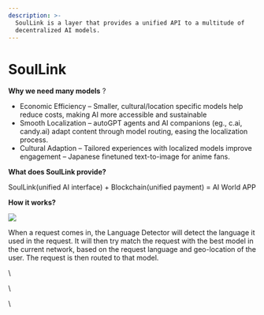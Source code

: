 ```yaml
---
description: >-
  SoulLink is a layer that provides a unified API to a multitude of
  decentralized AI models.
---
```


# SoulLink

**Why we need many models** ?

* Economic Efficiency – Smaller, cultural/location specific models help reduce costs, making AI more accessible and sustainable
* Smooth Localization – autoGPT agents and AI companions (eg., c.ai, candy.ai) adapt content through model routing, easing the localization process.
* Cultural Adaption – Tailored experiences with localized models improve engagement – Japanese finetuned text-to-image for anime fans.

**What does SoulLink provide?**

SoulLink(unified AI interface) + Blockchain(unified payment) = AI World APP



**How it works?**

![](https://lh7-rt.googleusercontent.com/slidesz/AGV\_vUe69wWGBNOgEMbdkOvptfmH5QKByg1E-rlwTOAuG9yW9LcLZEd9RZnIdA4\_PTN1pY59-QAjUxbGEOVTzh18FPPGCleuTIcfSGlecIYRT3W2jtPafvB1YWCYMi\_P4Eg\_DqZAXZ54qSAtS25DDS6iWbR5NzzjaKjLFRhaqZG3gy1w4g8u1Ocipao=s2048?key=dsqoklsvUrQKzezNmBvjxA)



When a request comes in, the Language Detector will detect the language it used in the request. It will then try match the request with the best model in the current network, based on the request language and geo-location of the user. The request is then routed to that model.



\


\


\
